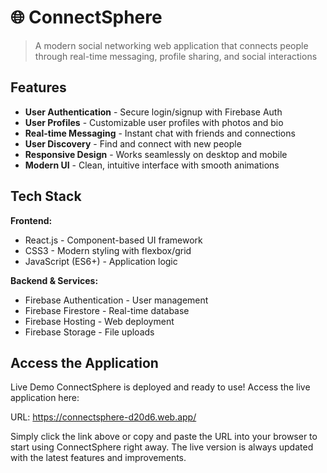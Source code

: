 # 🌐 ConnectSphere


> A modern social networking web application that connects people through real-time messaging, profile sharing, and social interactions 

## Features

- **User Authentication** - Secure login/signup with Firebase Auth
- **User Profiles** - Customizable user profiles with photos and bio
- **Real-time Messaging** - Instant chat with friends and connections
- **User Discovery** - Find and connect with new people
- **Responsive Design** - Works seamlessly on desktop and mobile
- **Modern UI** - Clean, intuitive interface with smooth animations

##  Tech Stack

**Frontend:**
- React.js - Component-based UI framework
- CSS3 - Modern styling with flexbox/grid
- JavaScript (ES6+) - Application logic

**Backend & Services:**
- Firebase Authentication - User management
- Firebase Firestore - Real-time database
- Firebase Hosting - Web deployment
- Firebase Storage - File uploads

## Access the Application
Live Demo
ConnectSphere is deployed and ready to use! Access the live application here:

URL: https://connectsphere-d20d6.web.app/

Simply click the link above or copy and paste the URL into your browser to start using ConnectSphere right away. The live version is always updated with the latest features and improvements.


